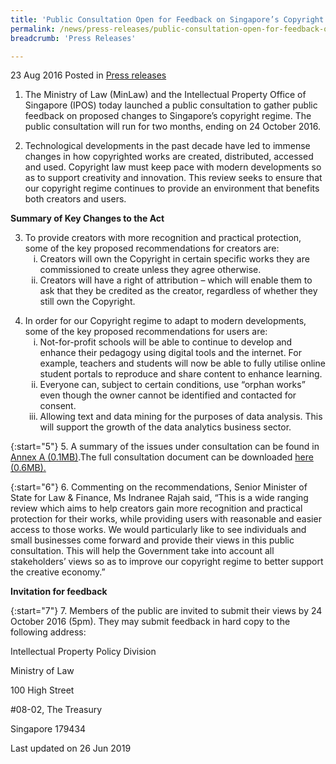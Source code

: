 ```yaml
---
title: 'Public Consultation Open for Feedback on Singapore’s Copyright Regime'
permalink: /news/press-releases/public-consultation-open-for-feedback-on-singapores-copyright-re
breadcrumb: 'Press Releases'

---
```



23 Aug 2016 Posted in [Press releases](/news/press-releases)


1. The Ministry of Law (MinLaw) and the Intellectual Property Office of Singapore (IPOS) today launched a public consultation to gather public feedback on proposed changes to Singapore’s copyright regime. The public consultation will run for two months, ending on 24 October 2016.


2. Technological developments in the past decade have led to immense changes in how copyrighted works are created, distributed, accessed and used.  Copyright law must keep pace with modern developments so as to support creativity and innovation. This review seeks to ensure that our copyright regime continues to provide an environment that benefits both creators and users. 


**Summary of Key Changes to the Act**


<ol start="3">
<li>To provide creators with more recognition and practical protection, some of the key proposed recommendations for creators are:

  <ol style="list-style-type: lower-roman;">
  <li>Creators will own the Copyright in certain specific works they are commissioned to create unless they agree otherwise.</li>
  <li> Creators will have a right of attribution – which will enable them to ask that they be credited as the creator, regardless of whether they still own the Copyright.</li>
  </ol>
  
 </li>       
</ol>

<ol start="4">
<li>In order for our Copyright regime to adapt to modern developments, some of the key proposed recommendations for users are:

<ol style="list-style-type: lower-roman;">
<li>Not-for-profit schools will be able to continue to develop and enhance their pedagogy using digital tools and the internet. For example, teachers and students will now be able to fully utilise online student portals to reproduce and share content to enhance learning.</li>

 

<li>Everyone can, subject to certain conditions, use “orphan works” even though the owner cannot be identified and contacted for consent.</li>

 
<li>Allowing text and data mining for the purposes of data analysis. This will support the growth of the data analytics business sector.</li>
        
  </ol>
  </li>
</ol>
 
{:start="5"}
5. A summary of the issues under consultation can be found in [Annex A (0.1MB)](/files/news/press-releases/2016/08/CpyRgtAnnex.pdf).The full consultation document can be downloaded [here (0.6MB).](/files/news/press-releases/2016/08/PublicConsultationProposedChangestoCopyrightRegimeAugust2016.pdf) 

 
{:start="6"}
6. Commenting on the recommendations, Senior Minister of State for Law & Finance, Ms Indranee Rajah said, “This is a wide ranging review which aims to help creators gain more recognition and practical protection for their works, while providing users with reasonable and easier access to those works. We would particularly like to see individuals and small businesses come forward and provide their views in this public consultation. This will help the Government take into account all stakeholders’ views so as to improve our copyright regime to better support the creative economy.”


**Invitation for feedback**

 
{:start="7"}
7. Members of the public are invited to submit their views by 24 October 2016 (5pm). They may submit feedback in hard copy to the following address:


<p class="address-centered">Intellectual Property Policy Division</p>  
<p class="address-centered">Ministry of Law</p>  
<p class="address-centered">100 High Street</p>  
<p class="address-centered">#08-02, The Treasury</p>  
<p class="address-centered">Singapore 179434</p>

<p class="right-side-updated">Last updated on 26 Jun 2019</p>

